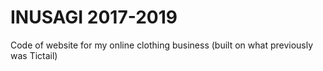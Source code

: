 # INUSAGI 2017-2019
Code of website for my online clothing business (built on what previously was Tictail)
